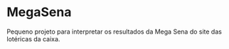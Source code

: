# MegaSena
Pequeno projeto para interpretar os resultados da Mega Sena do site das lotéricas da caixa.
